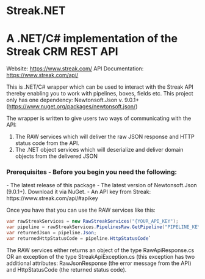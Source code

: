 # Streak.NET
<h1>A .NET/C# implementation of the Streak CRM REST API</h1>

Website: https://www.streak.com/
API Documentation: https://www.streak.com/api/

This is .NET/C# wrapper which can be used to interact with the Streak API thereby enabling you to work with pipelines, boxes, fields etc. This project only has one dependency: Newtonsoft.Json v. 9.0.1+ (https://www.nuget.org/packages/newtonsoft.json/) 

The wrapper is written to give users two ways of communicating with the API: 

1. The RAW services which will deliver the raw JSON response and HTTP status code from the API. 
2. The .NET object services which will deserialize and deliver domain objects from the delivered JSON

<h3>Prerequisites - Before you begin you need the following:</h3>
- The latest release of this package
- The latest version of Newtonsoft.Json (9.0.1+). Download it via NuGet.
- An API key from Streak: https://www.streak.com/api/#apikey

Once you have that you can use the RAW services like this:

```C#
var rawStreakServices = new RawStreakServices("{YOUR_API_KEY");
var pipeline = rawStreakServices.PipelinesRaw.GetPipeline("PIPELINE_KEY");
var returnedJson = pipeline.Json;
var returnedHttpStatusCode = pipeline.HttpStatusCode`
```

The RAW services either returns an object of the type RawApiResponse.cs OR an exception of the type StreakApiException.cs (this exception has two additional attributes: RawJsonResponse (the error message from the API) and HttpStatusCode (the returned status code).



